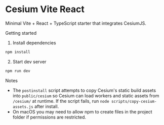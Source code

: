 # Cesium Vite React

Minimal Vite + React + TypeScript starter that integrates CesiumJS.

Getting started

1. Install dependencies

```bash
npm install
```

2. Start dev server

```bash
npm run dev
```

Notes

- The `postinstall` script attempts to copy Cesium's static build assets into `public/cesium` so Cesium can load workers and static assets from `/cesium/` at runtime. If the script fails, run `node scripts/copy-cesium-assets.js` after install.
- On macOS you may need to allow npm to create files in the project folder if permissions are restricted.
